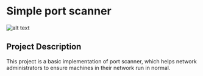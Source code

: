 # Simple port scanner
![alt text](https://raw.githubusercontent.com/alpha77788998778999877855/port-scanner-docker/master/markdown/img/simple-port-scanner.gif)

## Project Description
This project is a basic implementation of port scanner, which helps network administrators to ensure machines in their network run in normal.
